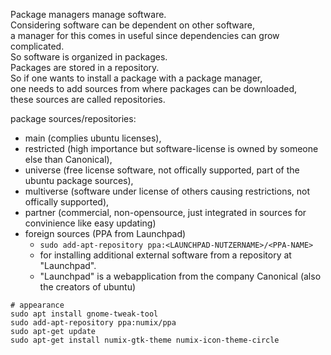 Package managers manage software.  
Considering software can be dependent on other software,  
a manager for this comes in useful since dependencies can grow complicated.  
So software is organized in packages.  
Packages are stored in a repository.  
So if one wants to install a package with a package manager,  
one needs to add sources from where packages can be downloaded,  
these sources are called repositories.  

package sources/repositories:
  + main (complies ubuntu licenses),
  + restricted (high importance but software-license is owned by someone else than Canonical),
  + universe (free license software, not offically supported, part of the ubuntu package sources),
  + multiverse (software under license of others causing restrictions, not offically supported),
  + partner (commercial, non-opensource, just integrated in sources for convinience like easy updating)
  + foreign sources (PPA from Launchpad)
    + `sudo add-apt-repository ppa:<LAUNCHPAD-NUTZERNAME>/<PPA-NAME>`
    + for installing additional external software from a repository at "Launchpad".
    + "Launchpad" is a webapplication from the company Canonical (also the creators of ubuntu)


```
# appearance
sudo apt install gnome-tweak-tool
sudo add-apt-repository ppa:numix/ppa
sudo apt-get update
sudo apt-get install numix-gtk-theme numix-icon-theme-circle
```